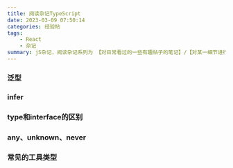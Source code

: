```yaml
---
title: 阅读杂记TypeScript
date: 2023-03-09 07:50:14
categories: 经验帖
tags:
    - React
    - 杂记
summary: jS杂记，阅读杂记系列为 【对日常看过的一些有趣帖子的笔记】/【对某一细节进行搜索深入了解后的分析】/【对某一技术原理架构分析后的脑图】，总贴记录 待研究的知识点 及 小知识点，分贴记录大知识点
---
```



### 泛型

### infer
### type和interface的区别

### any、unknown、never

### 常见的工具类型